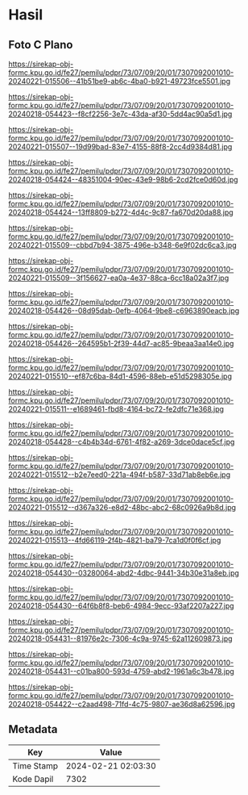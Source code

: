 # Hasil

## Foto C Plano

https://sirekap-obj-formc.kpu.go.id/fe27/pemilu/pdpr/73/07/09/20/01/7307092001010-20240221-015506--41b51be9-ab6c-4ba0-b921-49723fce5501.jpg

https://sirekap-obj-formc.kpu.go.id/fe27/pemilu/pdpr/73/07/09/20/01/7307092001010-20240218-054423--f8cf2256-3e7c-43da-af30-5dd4ac90a5d1.jpg

https://sirekap-obj-formc.kpu.go.id/fe27/pemilu/pdpr/73/07/09/20/01/7307092001010-20240221-015507--19d99bad-83e7-4155-88f8-2cc4d9384d81.jpg

https://sirekap-obj-formc.kpu.go.id/fe27/pemilu/pdpr/73/07/09/20/01/7307092001010-20240218-054424--48351004-90ec-43e9-98b6-2cd2fce0d60d.jpg

https://sirekap-obj-formc.kpu.go.id/fe27/pemilu/pdpr/73/07/09/20/01/7307092001010-20240218-054424--13ff8809-b272-4d4c-9c87-fa670d20da88.jpg

https://sirekap-obj-formc.kpu.go.id/fe27/pemilu/pdpr/73/07/09/20/01/7307092001010-20240221-015509--cbbd7b94-3875-496e-b348-6e9f02dc6ca3.jpg

https://sirekap-obj-formc.kpu.go.id/fe27/pemilu/pdpr/73/07/09/20/01/7307092001010-20240221-015509--3f156627-ea0a-4e37-88ca-6cc18a02a3f7.jpg

https://sirekap-obj-formc.kpu.go.id/fe27/pemilu/pdpr/73/07/09/20/01/7307092001010-20240218-054426--08d95dab-0efb-4064-9be8-c6963890eacb.jpg

https://sirekap-obj-formc.kpu.go.id/fe27/pemilu/pdpr/73/07/09/20/01/7307092001010-20240218-054426--264595b1-2f39-44d7-ac85-9beaa3aa14e0.jpg

https://sirekap-obj-formc.kpu.go.id/fe27/pemilu/pdpr/73/07/09/20/01/7307092001010-20240221-015510--ef87c6ba-84d1-4596-88eb-e51d5298305e.jpg

https://sirekap-obj-formc.kpu.go.id/fe27/pemilu/pdpr/73/07/09/20/01/7307092001010-20240221-015511--e1689461-fbd8-4164-bc72-fe2dfc71e368.jpg

https://sirekap-obj-formc.kpu.go.id/fe27/pemilu/pdpr/73/07/09/20/01/7307092001010-20240218-054428--c4b4b34d-6761-4f82-a269-3dce0dace5cf.jpg

https://sirekap-obj-formc.kpu.go.id/fe27/pemilu/pdpr/73/07/09/20/01/7307092001010-20240221-015512--b2e7eed0-221a-494f-b587-33d71ab8eb6e.jpg

https://sirekap-obj-formc.kpu.go.id/fe27/pemilu/pdpr/73/07/09/20/01/7307092001010-20240221-015512--d367a326-e8d2-48bc-abc2-68c0926a9b8d.jpg

https://sirekap-obj-formc.kpu.go.id/fe27/pemilu/pdpr/73/07/09/20/01/7307092001010-20240221-015513--4fd66119-2f4b-4821-ba79-7ca1d0f0f6cf.jpg

https://sirekap-obj-formc.kpu.go.id/fe27/pemilu/pdpr/73/07/09/20/01/7307092001010-20240218-054430--03280064-abd2-4dbc-9441-34b30e31a8eb.jpg

https://sirekap-obj-formc.kpu.go.id/fe27/pemilu/pdpr/73/07/09/20/01/7307092001010-20240218-054430--64f6b8f8-beb6-4984-9ecc-93af2207a227.jpg

https://sirekap-obj-formc.kpu.go.id/fe27/pemilu/pdpr/73/07/09/20/01/7307092001010-20240218-054431--81976e2c-7306-4c9a-9745-62a112609873.jpg

https://sirekap-obj-formc.kpu.go.id/fe27/pemilu/pdpr/73/07/09/20/01/7307092001010-20240218-054431--c01ba800-593d-4759-abd2-1961a6c3b478.jpg

https://sirekap-obj-formc.kpu.go.id/fe27/pemilu/pdpr/73/07/09/20/01/7307092001010-20240218-054422--c2aad498-71fd-4c75-9807-ae36d8a62596.jpg


## Metadata

| Key        | Value               |
| ---------- | ------------------- |
| Time Stamp | 2024-02-21 02:03:30 |
| Kode Dapil | 7302                |



